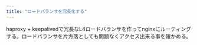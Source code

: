 ```yaml
---
title: "ロードバランサを冗長化する"
---
```


haproxy + keepalivedで冗長なL4ロードバランサを作ってnginxにルーティングする。ロードバランサを片方落としても問題なくアクセス出来る事を確かめる。
